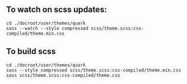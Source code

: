 ## To watch on scss updates:

```
cd ./docroot/user/themes/quark
sass --watch --style compressed scss/theme.scss:css-compiled/theme.min.css
```

## To build scss

```
cd ./docroot/user/themes/quark
sass --style compressed scss/theme.scss:css-compiled/theme.min.css
sass scss/theme.scss:css-compiled/theme.css
```
